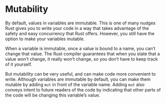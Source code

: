 # Mutability

By default, values in variables are immutable.
This is one of many nudges Rust gives you to write your code in a way that takes advantage of the safety and easy concurrency that Rust offers.
However, you still have the option to make your variables mutable.

When a variable is immutable, once a value is bound to a name, you can’t change that value.
The Rust compiler guarantees that when you state that a value won’t change, it really won’t change, so you don’t have to keep track of it yourself.

But mutability can be very useful, and can make code more convenient to write.
Although variables are immutable by default, you can make them mutable by adding `mut` in front of the variable name.
Adding `mut` also conveys intent to future readers of the code by indicating that other parts of the code will be changing this variable’s value.
